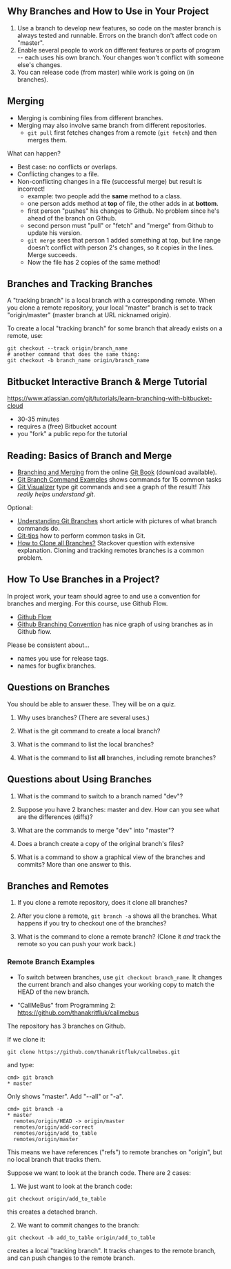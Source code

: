## Why Branches and How to Use in Your Project

1. Use a branch to develop new features, so code on the master branch is always tested and runnable.  Errors on the branch don't affect code on "master".
2. Enable several people to work on different features or parts of program -- each uses his own branch.  Your changes won't conflict with someone else's changes.
3. You can release code (from master) while work is going on (in branches).

## Merging

* Merging is combining files from different branches.  
* Merging may also involve same branch from different repositories.
    - `git pull` first fetches changes from a remote (`git fetch`) and then merges them.

What can happen?

* Best case: no conflicts or overlaps.
* Conflicting changes to a file.
* Non-conflicting changes in a file (successful merge) but result is incorrect!
    - example: two people add the **same** method to a class.
    - one person adds method at **top** of file, the other adds in at **bottom**.
    - first person "pushes" his changes to Github.  No problem since he's ahead of the branch on Github.
    - second person must "pull" or "fetch" and "merge" from Github to update his version.
    - `git merge` sees that person 1 added something at top, but line range doesn't conflict with person 2's changes, so it copies in the lines.   Merge succeeds.
    - Now the file has 2 copies of the same method!

## Branches and Tracking Branches

A "tracking branch" is a local branch with a corresponding remote.
When you clone a remote repository, your local "master" branch is
set to track "origin/master" (master branch at URL nicknamed origin).

To create a local "tracking branch" for some branch that already
exists on a remote, use:
```
git checkout --track origin/branch_name
# another command that does the same thing:
git checkout -b branch_name origin/branch_name
```




## Bitbucket Interactive Branch & Merge Tutorial

https://www.atlassian.com/git/tutorials/learn-branching-with-bitbucket-cloud

* 30-35 minutes
* requires a (free) Bitbucket account
* you "fork" a public repo for the tutorial

## Reading: Basics of Branch and Merge

* [Branching and Merging](https://git-scm.com/book/en/v2/Git-Branching-Basic-Branching-and-Merging) from the online [Git Book](https://git-scm.com/book/) (download available).
* [Git Branch Command Examples](ttps://www.thegeekstuff.com/2017/06/git-branch/) shows commands for 15 common tasks
* [Git Visualizer](http://git-school.github.io/visualizing-git) type git commands and see a graph of the result! *This really helps understand git*. 

Optional:

* [Understanding Git Branches](https://www.sbf5.com/~cduan/technical/git/git-2.shtml) short article with pictures of what branch commands do.
* [Git-tips](https://github.com/git-tips/tips) how to perform common tasks in Git. 
* [How to Clone all Branches?](https://stackoverflow.com/questions/67699/how-to-clone-all-remote-branches-in-git) Stackover question with extensive explanation. Cloning and tracking remotes branches is a common problem.

## How To Use Branches in a Project?

In project work, your team should agree to and use a convention for branches and merging. For this course, use Github Flow.

* [Github Flow](https://guides.github.com/introduction/flow/)
* [Github Branching Convention](https://gist.github.com/digitaljhelms/4287848) has nice graph of using branches as in Github flow.

Please be consistent about...
* names you use for release tags.  
* names for bugfix branches.



## Questions on Branches

You should be able to answer these.  They will be on a quiz.

1. Why uses branches? (There are several uses.)

2. What is the git command to create a local branch?

3. What is the command to list the local branches?

4. What is the command to list **all** branches, including remote branches?


## Questions about Using Branches

1. What is the command to switch to a branch named "dev"?

2. Suppose you have 2 branches: master and dev.  How can you see what are the differences (diffs)?

3. What are the commands to merge "dev" into "master"?

4. Does a branch create a copy of the original branch's files?

5. What is a command to show a graphical view of the branches and commits? More than one answer to this.


## Branches and Remotes

1. If you clone a remote repository, does it clone all branches?

2. After you clone a remote, `git branch -a` shows all the branches. What happens if you try to checkout one of the branches?

3. What is the command to clone a remote branch? (Clone it *and* track the remote so you can push your work back.)


### Remote Branch Examples

* To switch between branches, use `git checkout branch_name`.  It changes the current branch and also changes your working copy to match the HEAD of the new branch.  

* "CallMeBus" from Programming 2: https://github.com/thanakritfluk/callmebus

The repository has 3 branches on Github.

If we clone it:
```
git clone https://github.com/thanakritfluk/callmebus.git
```
and type:
```
cmd> git branch
* master
```
Only shows "master".  Add "--all" or "-a".
```
cmd> git branch -a
* master
  remotes/origin/HEAD -> origin/master
  remotes/origin/add-correct
  remotes/origin/add_to_table
  remotes/origin/master
```
This means we have references ("refs") to remote branches on "origin", but no local branch that tracks them.

Suppose we want to look at the branch code.  There are 2 cases:

1. We just want to look at the branch code:
```
git checkout origin/add_to_table
```
this creates a detached branch.  

2. We want to commit changes to the branch:
```
git checkout -b add_to_table origin/add_to_table
```
creates a local "tracking branch".  It tracks changes to the remote branch, and can push changes to the remote branch.

